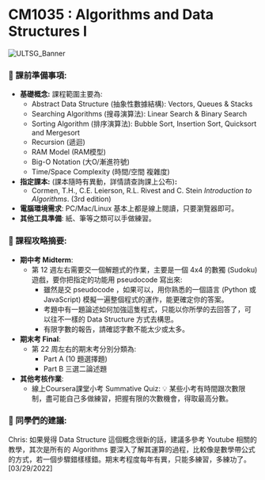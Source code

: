 # CM1035 : Algorithms and Data Structures I

![ULTSG_Banner](https://user-images.githubusercontent.com/14081948/160753354-ee8de386-f666-4d3e-b1a6-7055819adabf.png)

### 🔖  課前準備事項:

- **基礎概念:** 課程範圍主要為:
    - Abstract Data Structure (抽象性數據結構): Vectors, Queues & Stacks
    - Searching Algorithms (搜尋演算法): Linear Search & Binary Search
    - Sorting Algorithm (排序演算法): Bubble Sort, Insertion Sort, Quicksort and Mergesort
    - Recursion (遞迴)
    - RAM Model (RAM模型)
    - Big-O Notation (大O/漸進符號)
    - Time/Space Complexity (時間/空間 複雜度)
- **指定課本:** (課本隨時有異動，詳情請查詢課上公布)**:**
    - Cormen, T.H., C.E. Leierson, R.L. Rivest and C. Stein *Introduction to Algorithms*. (3rd edition)
- **電腦環境需求**: PC/Mac/Linux 基本上都是線上閱讀，只要瀏覽器即可。
- **其他工具準備**: 紙、筆等之類可以手做練習。

### 📓 課程攻略摘要:

- **期中考 Midterm**:
    - 第 12 週左右需要交一個解題式的作業，主要是一個 4x4 的數獨 (Sudoku) 遊戲，要你把指定的功能用 pseudocode 寫出來:
        - 雖然是交 pseudocode ，如果可以，用你熟悉的一個語言 (Python 或 JavaScript) 模擬一遍整個程式的運作，能更確定你的答案。
        - 考題中有一題論述如何加強這隻程式，只能以你所學的去回答了，可以往不一樣的 Data Structure 方式去構思。
        - 有限字數的報告，請確認字數不能太少或太多。
- **期末考 Final**:
    - 第 22 周左右的期末考分別分類為:
        - Part A (10 題選擇題)
        - Part B 三選二論述題
- **其他考核作業**:
    - 線上Coursera課堂小考 Summative Quiz: 💡 某些小考有時間跟次數限制，盡可能自己多做練習，把握有限的次數機會，得取最高分數。
    

### 🤩 同學們的建議:

Chris: 如果覺得 Data Structure 這個概念很新的話，建議多參考 Youtube 相關的教學，其次是所有的 Algorithms 要深入了解其運算的過程，比較像是數學帶公式的方式，若一個步驟錯樣樣錯。期末考程度每年有異，只能多練習，多練功了。[03/29/2022]
